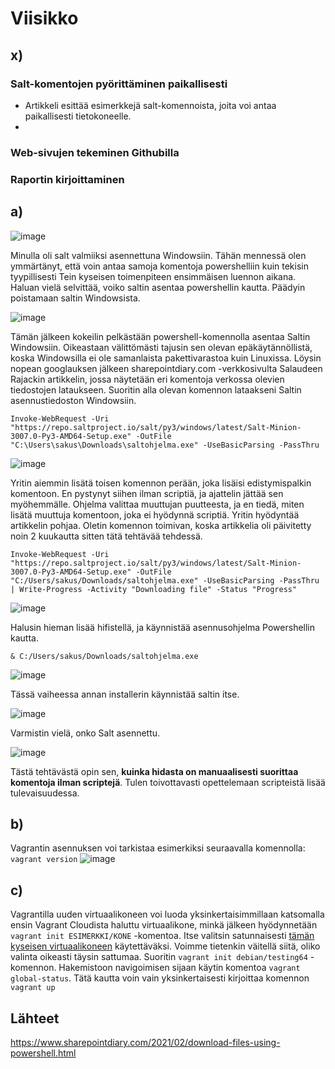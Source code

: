 # Viisikko

## x)

### Salt-komentojen pyörittäminen paikallisesti

- Artikkeli esittää esimerkkejä salt-komennoista, joita voi antaa paikallisesti tietokoneelle.
-   
  
### Web-sivujen tekeminen Githubilla


### Raportin kirjoittaminen

## a)
![image](https://github.com/KebabGarva/Linux-palvelinten-hallinta-bgu248/assets/89390996/465e03f7-a38d-48c9-947b-df161fdfb946)

Minulla oli salt valmiiksi asennettuna Windowsiin. Tähän mennessä olen ymmärtänyt, että voin antaa samoja komentoja powershelliin kuin tekisin tyypillisesti Tein kyseisen toimenpiteen ensimmäisen luennon aikana. Haluan vielä selvittää, voiko saltin asentaa powershellin kautta. Päädyin poistamaan saltin Windowsista.

![image](https://github.com/KebabGarva/Linux-palvelinten-hallinta-bgu248/assets/89390996/f68d8e8c-95e8-4887-9a96-e4eebe2a0a04)

Tämän jälkeen kokeilin pelkästään powershell-komennolla asentaa Saltin Windowsiin. Oikeastaan välittömästi tajusin sen olevan epäkäytännöllistä, koska Windowsilla ei ole samanlaista pakettivarastoa kuin Linuxissa. Löysin nopean googlauksen jälkeen sharepointdiary.com -verkkosivulta Salaudeen Rajackin artikkelin, jossa näytetään eri komentoja verkossa olevien tiedostojen lataukseen. Suoritin alla olevan komennon lataakseni Saltin asennustiedoston Windowsiin. 

`Invoke-WebRequest -Uri "https://repo.saltproject.io/salt/py3/windows/latest/Salt-Minion-3007.0-Py3-AMD64-Setup.exe" -OutFile "C:\Users\sakus\Downloads\saltohjelma.exe" -UseBasicParsing -PassThru`

![image](https://github.com/KebabGarva/Linux-palvelinten-hallinta-bgu248/assets/89390996/3c52078d-0392-4dd5-a0d5-6837635f9464)

Yritin aiemmin lisätä toisen komennon perään, joka lisäisi edistymispalkin komentoon. En pystynyt siihen ilman scriptiä, ja ajattelin jättää sen myöhemmälle. Ohjelma valittaa muuttujan puutteesta, ja en tiedä, miten lisätä muuttuja komentoon, joka ei hyödynnä scriptiä. Yritin hyödyntää artikkelin pohjaa. Oletin komennon toimivan, koska artikkelia oli päivitetty noin 2 kuukautta sitten tätä tehtävää tehdessä.

`Invoke-WebRequest -Uri "https://repo.saltproject.io/salt/py3/windows/latest/Salt-Minion-3007.0-Py3-AMD64-Setup.exe" -OutFile "C:/Users/sakus/Downloads/saltohjelma.exe" -UseBasicParsing -PassThru | Write-Progress -Activity "Downloading file" -Status "Progress"`

![image](https://github.com/KebabGarva/Linux-palvelinten-hallinta-bgu248/assets/89390996/e27dbc17-bb9a-4a93-a17d-811fa32df229)

Halusin hieman lisää hifistellä, ja käynnistää asennusohjelma Powershellin kautta. 

`& C:/Users/sakus/Downloads/saltohjelma.exe`

![image](https://github.com/KebabGarva/Linux-palvelinten-hallinta-bgu248/assets/89390996/e8e881d1-28e1-4e1b-a933-a6a7d6d7b9dc)


Tässä vaiheessa annan installerin käynnistää saltin itse.

![image](https://github.com/KebabGarva/Linux-palvelinten-hallinta-bgu248/assets/89390996/2615f08c-adf7-4af9-a523-1c3a7161decf)

Varmistin vielä, onko Salt asennettu.

![image](https://github.com/KebabGarva/Linux-palvelinten-hallinta-bgu248/assets/89390996/b074c447-0358-4579-b450-9d51d5600bc7)

Tästä tehtävästä opin sen, **kuinka hidasta on manuaalisesti suorittaa komentoja ilman scriptejä**. Tulen toivottavasti opettelemaan scripteistä lisää tulevaisuudessa.

## b)

Vagrantin asennuksen voi tarkistaa esimerkiksi seuraavalla komennolla: `vagrant version`
![image](https://github.com/KebabGarva/Linux-palvelinten-hallinta-bgu248/assets/89390996/cbb9ef46-8940-49db-8cd8-cd19a87b369d)

## c)

Vagrantilla uuden virtuaalikoneen voi luoda yksinkertaisimmillaan katsomalla ensin Vagrant Cloudista haluttu virtuaalikone, minkä jälkeen hyödynnetään `vagrant init ESIMERKKI/KONE` -komentoa. Itse valitsin satunnaisesti [tämän kyseisen virtuaalikoneen](https://app.vagrantup.com/debian/boxes/testing64) käytettäväksi. Voimme tietenkin väitellä siitä, oliko valinta oikeasti täysin sattumaa. Suoritin `vagrant init debian/testing64` -komennon. Hakemistoon navigoimisen sijaan käytin komentoa `vagrant global-status`. Tätä kautta voin vain yksinkertaisesti kirjoittaa komennon `vagrant up `




## Lähteet

https://www.sharepointdiary.com/2021/02/download-files-using-powershell.html

